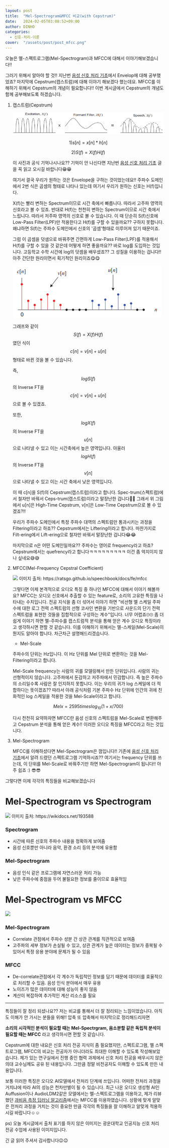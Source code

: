 ```yaml
---
layout: post
title:  "Mel-Spectrogram&MFCC 비교(with Cepstrum)"
date:   2024-02-05T03:08:52+09:00
author: DINHO
categories:
  - 신호-처리-이론
cover:  "/assets/post/post_mfcc.png"
---
```


오늘은 멜-스펙트로그램(Mel-Spectrogram)과 MFCC에 대해서 이야기해보겠습니다!! 

그러기 위해서 알아야 할 것!! 지난번 [음성 신호 처리 기초](https://dinhoitt.github.io/%EC%8B%A0%ED%98%B8-%EC%B2%98%EB%A6%AC-%EC%9D%B4%EB%A1%A0/2024/01/19/%EC%9D%8C%EC%84%B1-%EC%8B%A0%ED%98%B8-%EC%B2%98%EB%A6%AC-%EC%9D%B4%EB%A1%A0.html)에서 Envelop에 대해 공부했었죠? 마지막에 Cepstrum(캡스트럼)에 대해 이야기 해보겠다 했는데요. MFCC를 이해하기 위해서 Cepstrum의 개념이 필요합니다!! 이번 게시글에서 Cepstrum의 개념도 함께 공부해보도록 하겠습니다.

1. 캡스트럼(Cepstrum)

    <img src="/assets/post/스피치.png">

    $$1) s[n] = x[n]*h[n]$$

    $$2) S(f) = X(f)H(f)$$

    이 사진과 공식 기억나시나요?? 기억이 안 나신다면 지난번 [음성 신호 처리 기초](https://dinhoitt.github.io/%EC%8B%A0%ED%98%B8-%EC%B2%98%EB%A6%AC-%EC%9D%B4%EB%A1%A0/2024/01/19/%EC%9D%8C%EC%84%B1-%EC%8B%A0%ED%98%B8-%EC%B2%98%EB%A6%AC-%EC%9D%B4%EB%A1%A0.html) 글을 꼭 읽고 오시길 바랍니다😁😁

    여기서 결국 우리가 원하는 것은 Envelope을 구하는 것이었는데요!! 주파수 도메인에서 2번 식은 곱셈의 형태로 나타나 있는데 여기서 우리가 원하는 신호는 H(f)입니다. 

    X(f)는 빨리 변하는 Spectrum이므로 시간 축에서 빠릅니다. 따라서 고주파 영역의 신호라고 볼 수 있죠. 반대로 H(f)는 천천히 변하는 Spectrum이므로 시간 축에서 느립니다. 따라서 저주파 영역의 신호로 볼 수 있습니다. 이 때 단순히 S(f)신호에 Low-Pass Filter(LPF)만 적용한다고 H(f)를 구할 수 있을까요?? 구하지 못합니다. 왜냐하면 S(f)는 주파수 도메인에서 신호의 '곱셈'형태로 이루어져 있기 때문이죠.

    그럼 이 곱셈을 덧샘으로 바꿔주면 간편하게 Low-Pass Filter(LPF)를 적용해서 H(f)를 구할 수 있을 것 같은데 어떻게 하면 좋을까요?? 바로 log를 도입하는 것입니다. 고등학교 수학 시간에 log의 덧셈을 배우셨죠?? 그 성질을 이용하는 겁니다!! 아주 간단한 원리이면서 획기적인 원리이죠😋😋

    <img src="/assets/post/log-signal.png">

    그래프와 같이 $$S(f) = X(f)H(f)$$였던 식이 $$c[n] = v[n] + u[n]$$ 형태로 바뀐 것을 볼 수 있습니다.

    즉, $$logS(f)$$의 Inverse FT을 $$c[n] = v[n] + u[n]$$으로 볼 수 있겠죠.

    또한, $$logX(f)$$의 Inverse FT을 $$u[n]$$으로 나타낼 수 있고 이는 시간축에서 높은 영역입니다. 아울러 $$logH(f)$$의 Inverse FT을 $$v[n]$$으로 나타낼 수 있고 이는 시간 축에서 낮은 영역입니다.

    이 때 c[n]을 S(f)의 Cepstrum(캡스트럼)이라고 합니다. Spec-trum(스펙트럼)에서 철자만 바꿔서 Ceps-trum(캡스트럼)이라고 말장난한 겁니다🤣🤣 그래서 위 그림에서 u[n]은 High-Time Cepstrum, v[n]은 Low-Time Cepstrum으로 볼 수 있겠죠?!!

    우리가 주파수 도메인에서 특정 주파수 대역의 스펙트럼만 통과시키는 과정을 Filtering이라고 하죠?? Cepstrum에서는 Liftering이라고 합니다. 마찬가지로 Filt-ering에서 Lift-ering으로 철자만 바꿔서 말장난한 겁니다😂😂 

    마지막으로 n은 어떤 도메인일까요?? 주파수는 영어로 frequency라고 하죠? Cepstrum에서는 quefrency라고 합니다ㅋㅋㅋㅋㅋㅋㅋㅋㅋ 이건 좀 억지이지 않나 싶네요😅😅

2. MFCC(Mel-Frequency Cepstral Coefficient)

    <img src="https://i.imgur.com/Pn5LGTk.png">
    이미지 출처: https://ratsgo.github.io/speechbook/docs/fe/mfcc

    그렇다면 이제 본격적으로 오디오 특징 중 하나인 MFCC에 대해서 이야기 해볼까요? MFCC는 오디오 신호에서 추출할 수 있는 feature로, 소리의 고유한 특징을 나타내는 수치입니다. 전공 지식을 좀 더 섞어서 이야기 하면 "비선형 멜 스케일 주파수에 대한 로그 전력 스펙트럼의 선형 코사인 변환을 기반으로 사운드의 단기 전력 스펙트럼을 표현한 것들을 집합적으로 구성하는 계수"입니다. 너무 어렵죠🙄🙄 좀 더 쉽게 이야기 하면 멜-주파수를 캡스트럼적 분석을 통해 얻은 계수 오디오 특징이라고 생각하시면 편할 것 같습니다. 이를 이해하기 위해서는 멜-스케일(Mel-Scale)이 뭔지도 알아야 합니다. 차근차근 설명해드리겠습니다.

    - Mel-Scale

    주파수의 단위는 Hz입니다. 이 Hz 단위를 Mel 단위로 변환하는 것을 Mel-Filtering이라고 합니다. 

    Mel-Scale frequency는 사람의 귀를 모델링해서 만든 단위입니다. 사람의 귀는 선형적이지 않습니다. 고주파에서 둔감하고 저주파에서 민감합니다. 즉 높은 주파수의 소리일수록 사람은 잘 인지하지 못합니다. 이는 우리의 귀가 log 스케일에 더 적합하다는 뜻이겠죠?? 따라서 아래 공식처럼 기본 주파수 Hz 단위에 인간의 귀에 친화적인 log 스케일을 적용한 것을 Mel-Scale이라고 합니다.

    $$Mel{x} = 2595 times log_{10}(1 + x/700)$$

    다시 천천히 요약하자면 MFCC란 음성 신호의 스펙트럼을 Mel-Scale로 변환해주고 Cepstrum 분석을 통해 얻은 계수!! 이러한 오디오 특징을 MFCC라고 하는 것입니다.

3. Mel-Spectrogram

    MFCC를 이해하셨다면 Mel-Spectrogram은 껌입니다!! 기존에 [음성 신호 처리 기초](https://dinhoitt.github.io/%EC%8B%A0%ED%98%B8-%EC%B2%98%EB%A6%AC-%EC%9D%B4%EB%A1%A0/2024/01/19/%EC%9D%8C%EC%84%B1-%EC%8B%A0%ED%98%B8-%EC%B2%98%EB%A6%AC-%EC%9D%B4%EB%A1%A0.html)에서 알려 드렸던 스펙트로그램 기억하시죠?? 여기서는 frequency 단위를 쓰는데, 이 단위를 Mel-Scale로 바꿔주기만 하면 Mel-Spectrogram이 됩니다!! 아주 쉽죠 :) 😎😎

그렇다면 이제 각각의 특징들을 비교해보겠습니다

# Mel-Spectrogram vs Spectrogram

<img src="https://wikidocs.net/images/page/193588/melspec.png">
이미지 출처: https://wikidocs.net/193588

### Spectrogram

- 시간에 따른 신호의 주파수 내용을 정확하게 보여줌
- 음성 신호뿐만 아니라 음악, 환경 소리 등의 분석에 유용함

### Mel-Spectrogram

- 음성 인식 같은 프로그램에 자연스러운 처리 가능
- 낮은 주파수에 중점을 두어 불필요한 정보를 줄이므로 효율적임

# Mel-Spectrogram vs MFCC

<img src="https://librosa.org/doc/main/_images/librosa-feature-mfcc-1_00.png">

### Mel-Spectrogram

- Correlate 관점에서 주파수 성분 간 상관 관계를 직관적으로 보여줌
- 고주파의 세부 정보가 손실될 수 있고, 상관 관계가 높은 데이터는 정보가 중복될 수 있어서 특정 응용 분야에 문제가 될 수 있음

### MFCC

- De-correlate관점에서 각 계수가 독립적인 정보를 담기 때문에 데이터를 효율적으로 처리할 수 있음. 음성 인식 분야에서 매우 유용
- 노이즈가 많은 데이터에 대해 성능이 좋지 않음
- 계산이 복잡하여 추가적인 계산 리소스를 필요

-------------------------

특징들이 잘 정리 되셨나요?? 저는 비교를 통해서 더 잘 정리되는 느낌이었습니다. 아직도 이해가 안 가시는 분들을 위해!! 압축 또 압축해서 마지막으로 정리해드리자면

__소리의 시각적인 분석이 필요할 때는 Mel-Spectrgram, 음소분할 같은 독립적 분석이 필요할 때는 MFCC__ 라고 생각하시면 편할 것 같습니다. 

Cepstrum에 대한 내요은 신호 처리 전공 지식이 좀 필요했지만, 스펙트로그램, 멜 스펙트로그램, MFCC의 비교는 전공자가 아니더라도 최대한 이해할 수 있도록 작성해보았습니다. 제가 있는 연구실에서 진행 중인 협력 과제에서 신호 처리 전공을 배우시지 않은 의대 교수님께도 공유 된 내용입니다. 그만큼 정말 비전공자도 이해할 수 있도록 만든 내용입니다. 

보통 이러한 특징은 오디오 AI모델에서 전처리 단계에 쓰입니다. 어떠한 전처리 과정을 거치냐에 따라 AI의 성능은 천차만별이 될 수 있습니다. 최근 나온 오디오 생성형 AI인 Auffusion이나 AudioLDM2같은 모델에서는 멜-스펙트로그램을 이용하고, 제가 리뷰했던 [과비음 측정 딥러닝 알고리즘](https://dinhoitt.github.io/%EB%85%BC%EB%AC%B8-%EB%A6%AC%EB%B7%B0/2024/01/28/%EA%B3%BC%EB%B9%84%EC%9D%8C-(Hypernasality)-%EC%B8%A1%EC%A0%95-%EB%94%A5%EB%9F%AC%EB%8B%9D-%EC%95%8C%EA%B3%A0%EB%A6%AC%EC%A6%98-%EB%85%BC%EB%AC%B8-%EB%A6%AC%EB%B7%B02.html)에서는 MFCC를 이용하였습니다. 상황에 맞게 알맞은 전처리 과정을 거치는 것이 중요한 만큼 각각의 특징들을 잘 이해하고 알맞게 적용하시길 바랍니다☺☺

ps) 오늘 게시글에서 출처 표기를 하지 않은 이미지는 광운대학교 인공지능 신호 처리 전공 수업에 사용된 이미지입니다.

긴 글 읽어 주셔서 감사합니다😉😉
